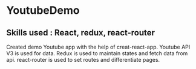 # YoutubeDemo

## Skills used : React, redux, react-router

Created demo Youtube app with the help of creat-react-app.
Youtube API V3 is used for data.
Redux is used to maintain states and fetch data from api.
react-router is used to set routes and differentiate pages.
